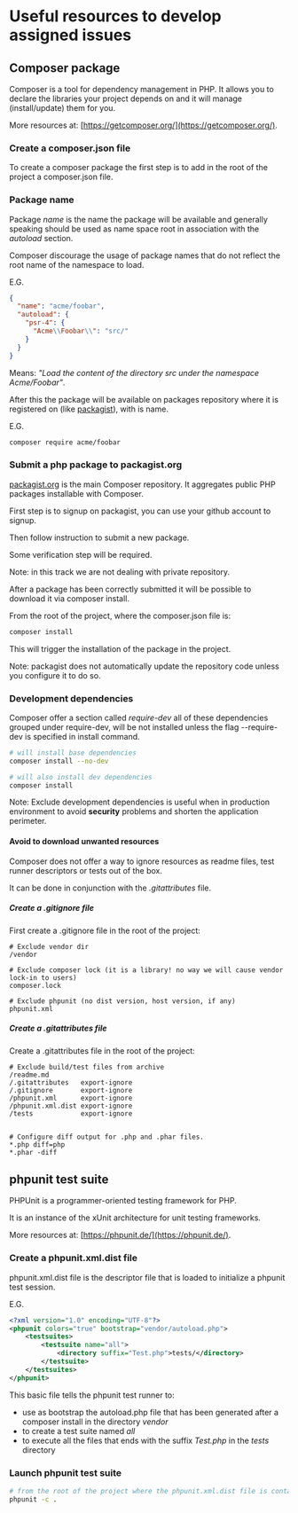 # Useful resources to develop assigned issues

## Composer package

Composer is a tool for dependency management in PHP. It allows you to declare the libraries your project depends on and 
it will manage (install/update) them for you.

More resources at: [https://getcomposer.org/](https://getcomposer.org/).

### Create a composer.json file

To create a composer package the first step is to add in the root of the project a composer.json file.

### Package name

Package *name* is the name the package will be available and generally speaking should be used as name space root in 
association with the *autoload* section.

Composer discourage the usage of package names that do not reflect the root name of the namespace to load.

E.G.

```json
{
  "name": "acme/foobar",
  "autoload": {
    "psr-4": {
      "Acme\\Foobar\\": "src/"
    }
  }
}
```

Means: *"Load the content of the directory src under the namespace Acme/Foobar"*.

After this the package will be available on packages repository where it is registered on (like 
[packagist](https://packagist.org)), with is name.

E.G.

```bash
composer require acme/foobar
```

### Submit a php package to packagist.org

[packagist.org](https://packagist.org) is the main Composer repository. It aggregates public PHP packages installable 
with Composer.

First step is to signup on packagist, you can use your github account to signup.

Then follow instruction to submit a new package.

Some verification step will be required.

Note: in this track we are not dealing with private repository.

After a package has been correctly submitted it will be possible to download it via composer install.

From the root of the project, where the composer.json file is:

```bash
composer install
```

This will trigger the installation of the package in the project.

Note: packagist does not automatically update the repository code unless you configure it to do so.

### Development dependencies 

Composer offer a section called *require-dev* all of these dependencies grouped under require-dev, will be not installed
unless the flag --require-dev is specified in install command.

```bash
# will install base dependencies
composer install --no-dev
```

```bash
# will also install dev dependencies
composer install 
```

Note: Exclude development dependencies is useful when in production environment to avoid **security** problems and 
shorten the application perimeter.

#### Avoid to download unwanted resources

Composer does not offer a way to ignore resources as readme files, test runner descriptors or tests out of the box.

It can be done in conjunction with the *.gitattributes* file.

##### Create a .gitignore file

First create a .gitignore file in the root of the project:

```gitignore
# Exclude vendor dir
/vendor

# Exclude composer lock (it is a library! no way we will cause vendor lock-in to users)
composer.lock

# Exclude phpunit (no dist version, host version, if any)
phpunit.xml
```

##### Create a .gitattributes file

Create a .gitattributes file in the root of the project:

```gitexclude
# Exclude build/test files from archive
/readme.md
/.gitattributes   export-ignore
/.gitignore       export-ignore
/phpunit.xml      export-ignore
/phpunit.xml.dist export-ignore
/tests            export-ignore


# Configure diff output for .php and .phar files.
*.php diff=php
*.phar -diff
```

## phpunit test suite

PHPUnit is a programmer-oriented testing framework for PHP.

It is an instance of the xUnit architecture for unit testing frameworks.

More resources at: [https://phpunit.de/](https://phpunit.de/).

### Create a phpunit.xml.dist file

phpunit.xml.dist file is the descriptor file that is loaded to initialize a phpunit test session.

E.G.

```xml
<?xml version="1.0" encoding="UTF-8"?>
<phpunit colors="true" bootstrap="vendor/autoload.php">
    <testsuites>
        <testsuite name="all">
            <directory suffix="Test.php">tests/</directory>
        </testsuite>
    </testsuites>
</phpunit>
```

This basic file tells the phpunit test runner to:
- use as bootstrap the autoload.php file that has been generated after a composer install in the directory *vendor*
- to create a test suite named *all*
- to execute all the files that ends with the suffix *Test.php* in the *tests* directory

### Launch phpunit test suite

```bash
# from the root of the project where the phpunit.xml.dist file is contained
phpunit -c .
```





